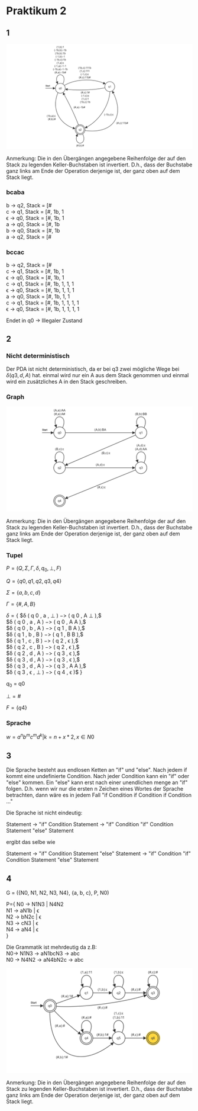 # Praktikum 2

## 1

![image](doppeltAwieC.png "Bild des PDA")

Anmerkung: Die in den Übergängen angegebene Reihenfolge der auf den Stack zu legenden Keller-Buchstaben ist invertiert. D.h., dass der Buchstabe ganz links am Ende der Operation derjenige ist, der ganz oben auf dem Stack liegt.

### bcaba

b -> q2, Stack = [#  
c -> q1, Stack = [#, 1b, 1  
ϵ -> q0, Stack = [#, 1b, 1  
a -> q0, Stack = [#, 1b  
b -> q0, Stack = [#, 1b  
a -> q2, Stack = [#

### bccac

b -> q2, Stack = [#  
c -> q1, Stack = [#, 1b, 1  
ϵ -> q0, Stack = [#, 1b, 1  
c -> q1, Stack = [#, 1b, 1, 1, 1  
ϵ -> q0, Stack = [#, 1b, 1, 1, 1  
a -> q0, Stack = [#, 1b, 1, 1  
c -> q1, Stack = [#, 1b, 1, 1, 1, 1  
ϵ -> q0, Stack = [#, 1b, 1, 1, 1, 1

Endet in q0 -> Illegaler Zustand

## 2

### Nicht deterministisch

Der PDA ist nicht deterministisch, da er bei q3 zwei mögliche Wege bei $δ( q 3 , d , A )$ hat. einmal wird nur ein A aus dem Stack genommen und einmal wird ein zusätzliches A in den Stack geschreiben.

### Graph

![image](Task2.png "Bild des PDA")

Anmerkung: Die in den Übergängen angegebene Reihenfolge der auf den Stack zu legenden Keller-Buchstaben ist invertiert. D.h., dass der Buchstabe ganz links am Ende der Operation derjenige ist, der ganz oben auf dem Stack liegt.

### Tupel

$P = (Q,Σ,Γ,δ,q_0,⊥,F)$

$Q = \{q0,q1,q2,q3,q4\}$

$Σ = \{a,b,c,d\}$

$Γ = \{\#,A,B\}$

$δ = \{$
 $δ ( q 0 , a , ⊥ ) $->$ ( q 0 , A ⊥ ),$  
 $δ ( q 0 , a , A ) $->$ ( q 0 , A A ),$  
 $δ ( q 0 , b , A ) $->$ ( q 1 , B A ),$  
 $δ ( q 1 , b , B ) $->$ ( q 1 , B B ),$  
 $δ ( q 1 , c , B ) $->$ ( q 2 , ϵ ),$  
 $δ ( q 2 , c , B ) $->$ ( q 2 , ϵ ),$  
 $δ ( q 2 , d , A ) $->$ ( q 3 , ϵ ),$  
 $δ ( q 3 , d , A ) $->$ ( q 3 , ϵ ),$  
 $δ ( q 3 , d , A ) $->$ ( q 3 , A A ),$  
 $δ ( q 3 , ϵ , ⊥ ) $->$ ( q 4 , ϵ )$
$\}$

$q_0$ = q0

$⊥ = \#$

$F = \{q4\}$

### Sprache

$w = {a^nb^mc^md^k | k = n+x*2, x∈N0}$

## 3

Die Sprache besteht aus endlosen Ketten an "if" und "else". Nach jedem if kommt eine undefinierte Condition. Nach jeder Condition kann ein "if" oder "else" kommen. Ein "else" kann erst nach einer unendlichen menge an "if" folgen. D.h. wenn wir nur die ersten n Zeichen eines Wortes der Sprache betrachten, dann wäre es in jedem Fall "if Condition if Condition if Condition ..."

Die Sprache ist nicht eindeutig:

Statement -> "if" Condition Statement -> "if" Condition "if" Condition Statement "else" Statement

ergibt das selbe wie

Statement -> "if" Condition Statement "else" Statement -> "if" Condition "if" Condition Statement "else" Statement

## 4

G = ({N0, N1, N2, N3, N4}, {a, b, c}, P, N0)

P={
N0 -> N1N3 | N4N2  
N1 -> aN1b | ϵ  
N2 -> bN2c | ϵ  
N3 -> cN3 | ϵ  
N4 -> aN4 | ϵ  
}

Die Grammatik ist mehrdeutig da z.B:  
N0-> N1N3 -> aN1bcN3 -> abc  
N0 -> N4N2 -> aN4bN2c -> abc

![image](kontextfrei.png "PDA")

Anmerkung: Die in den Übergängen angegebene Reihenfolge der auf den Stack zu legenden Keller-Buchstaben ist invertiert. D.h., dass der Buchstabe ganz links am Ende der Operation derjenige ist, der ganz oben auf dem Stack liegt.
